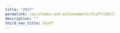 ```yaml
---
title: "2017"
permalink: /accolades-and-achievements/Staff/2017/
description: ""
third_nav_title: Staff
---
```

